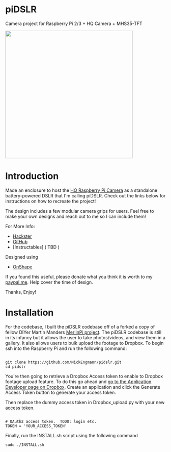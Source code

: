 piDSLR
===============

Camera project for Raspberry Pi 2/3 + HQ Camera +  MHS35-TFT

<img src="https://i.imgur.com/VspFA5V.jpg" data-canonical-src="https://i.imgur.com/VspFA5V.jpg" width="400" height="400" />

# Introduction

Made an enclosure to host the [HQ Raspberry Pi Camera](https://www.raspberrypi.org/products/raspberry-pi-high-quality-camera/) as a standalone battery-powered DSLR that I'm calling piDSLR. Check out the links below for instructions on how to recreate the project!

The design includes a few modular camera grips for users. Feel free to make your own designs and reach out to me so I can include them!

For More Info:

- [Hackster](https://www.hackster.io/projects/2a86c3)
- [GitHub](https://github.com/NickEngmann/piDSLR)
- [Instructables] ( TBD )

Designed using
- [OnShape](https://bit.ly/raspi-onshape)

If you found this useful, please donate what you think it is worth to my [paypal.me](https://paypal.me/nickengman). Help cover the time of design.

Thanks, Enjoy!

# Installation

For the codebase, I built the piDSLR codebase off of a forked a copy of fellow DIYer Martin Manders [MerlinPi project](https://github.com/MisterEmm/MerlinPi). The piDSLR codebase is still in its infancy but it allows the user to take photos/videos, and view them in a gallery. It also allows users to bulk upload the footage to Dropbox. To begin ssh into the Raspberry Pi and run the following command:

```

git clone https://github.com/NickEngmann/pidslr.git
cd pidslr
```

You're then going to retrieve a Dropbox Access token to enable to Dropbox footage upload feature. To do this go ahead and [go to the Application Developer page on Dropbox](https://www.dropbox.com/developers/apps). Create an application and click the Generate Access Token button to generate your access token.

Then replace the dummy access token in Dropbox_upload.py with your new access token.

```

# OAuth2 access token.  TODO: login etc.
TOKEN = 'YOUR_ACCESS_TOKEN'
```

Finally, run the INSTALL.sh script using the following command

```
sudo ./INSTALL.sh
```



